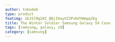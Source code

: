 ```yaml
---
author: tokodab
type: product
featimg: 1bJSlMg28I_BBjI9ayVZ3PvKdYWmpq3Eg
title: The Winter Soldier Samsung Galaxy S9 Case
tags: [samsung, galaxy, s9]
category: [samsung]
---
```

